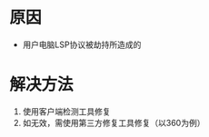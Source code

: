 <!-- TITLE: 故障 313 数据加密失败 -->
<!-- SUBTITLE: 本错误属于天翼校园客户端错误-->

# 原因

- 用户电脑LSP协议被劫持所造成的

# 解决方法

1. 使用客户端检测工具修复
2. 如无效，需使用第三方修复工具修复（以360为例）